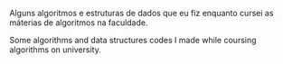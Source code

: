 Alguns algoritmos e estruturas de dados que eu fiz enquanto cursei as máterias de algoritmos na faculdade.

Some algorithms and data structures codes I made while coursing algorithms on university.
